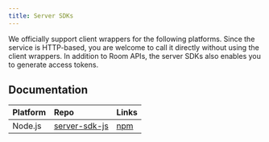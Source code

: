 ```yaml
---
title: Server SDKs
---
```


We officially support client wrappers for the following platforms. Since the service is HTTP-based, you are welcome to call it directly without using the client wrappers. In addition to Room APIs, the server SDKs also enables you to generate access tokens.

## Documentation

| Platform | Repo                                                          | Links                                                                                                            |
| :------- | :------------------------------------------------------------ | :--------------------------------------------------------------------------------------------------------------- |
| Node.js  | [server-sdk-js](https://github.com/dTelecom/server-sdk-js)     | [npm](https://www.npmjs.com/package/@dtelecom/server-sdk-js) |

